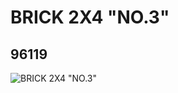 # BRICK 2X4 "NO.3"
## 96119
![BRICK 2X4 "NO.3"](https://lc-www-live-s.legocdn.com/media/bricks/5/2/4624196.jpg)
